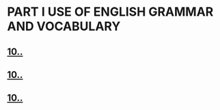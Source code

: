 # PART I USE OF ENGLISH GRAMMAR AND VOCABULARY
## [10.. ](10../10..README.md)
## [10.. ](10../10..README.md)
## [10.. ](10../10..README.md)
